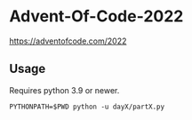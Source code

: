 # Advent-Of-Code-2022
https://adventofcode.com/2022

## Usage

Requires python 3.9 or newer.

```shell
PYTHONPATH=$PWD python -u dayX/partX.py
```